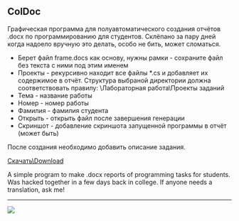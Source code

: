 ColDoc
---
Графическая программа для полуавтоматического создания отчётов .docx по программированию для студентов. Склёпано за пару дней когда надоело вручную это делать, особо не бить, может сломаться. 

* Берет файл frame.docs как основу, нужны рамки - сохраните файл без текста с ними под этим именем
* Проекты - рекурсивно находит все файлы *.cs и добавляет их содержимое в отчёт. Структура выбраной директории должна соответствовать правилу: \Лабораторная работа\Проекты заданий
* Тема - название работы
* Номер - номер работы
* Фамилия - фамилия студента
* Открыть - открыть файл после завершения генерации
* Скриншот - добавление скриншота запущенной программы в отчёт (может быть)

После создания необходимо добавить описание задания.

[Скачать\Download](https://github.com/AlmightyBaka/ColDoc/releases/latest)

A simple program to make .docx reports of programming tasks for students. Was hacked together in a few days back in college. If anyone needs a translation, ask me!

---


![](/ColDoc/img/ColDoc_main)
